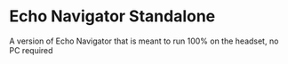 # Echo Navigator Standalone

A version of Echo Navigator that is meant to run 100% on the headset, no PC required
